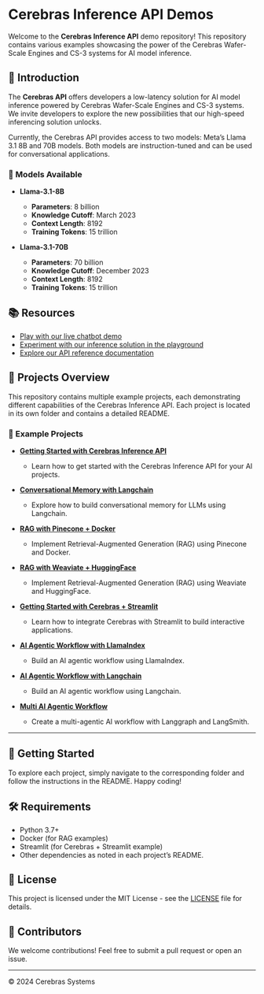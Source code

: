 # Cerebras Inference API Demos

Welcome to the **Cerebras Inference API** demo repository! This repository contains various examples showcasing the power of the Cerebras Wafer-Scale Engines and CS-3 systems for AI model inference.

## 🚀 Introduction

The **Cerebras API** offers developers a low-latency solution for AI model inference powered by Cerebras Wafer-Scale Engines and CS-3 systems. We invite developers to explore the new possibilities that our high-speed inferencing solution unlocks.

Currently, the Cerebras API provides access to two models: Meta’s Llama 3.1 8B and 70B models. Both models are instruction-tuned and can be used for conversational applications.

### 🧠 Models Available

- **Llama-3.1-8B**
  - **Parameters**: 8 billion
  - **Knowledge Cutoff**: March 2023
  - **Context Length**: 8192
  - **Training Tokens**: 15 trillion

- **Llama-3.1-70B**
  - **Parameters**: 70 billion
  - **Knowledge Cutoff**: December 2023
  - **Context Length**: 8192
  - **Training Tokens**: 15 trillion

## 📚 Resources

- [Play with our live chatbot demo]([https://google.com](https://inference.cerebras.ai/))
- [Experiment with our inference solution in the playground](https://cloud.cerebras.ai/)
- [Explore our API reference documentation](https://inference-docs.cerebras.ai/api-reference/chat-completions)

## 📁 Projects Overview

This repository contains multiple example projects, each demonstrating different capabilities of the Cerebras Inference API. Each project is located in its own folder and contains a detailed README.

### 🔗 Example Projects

- **[Getting Started with Cerebras Inference API](./getting-started/README.md)**
  - Learn how to get started with the Cerebras Inference API for your AI projects.

- **[Conversational Memory with Langchain](./conversational-memory-langchain/README.md)**
  - Explore how to build conversational memory for LLMs using Langchain.

- **[RAG with Pinecone + Docker](./rag-pinecone-docker/README.md)**
  - Implement Retrieval-Augmented Generation (RAG) using Pinecone and Docker.

- **[RAG with Weaviate + HuggingFace](./rag-weaviate-huggingface/README.md)**
  - Implement Retrieval-Augmented Generation (RAG) using Weaviate and HuggingFace.

- **[Getting Started with Cerebras + Streamlit](./cerebras-streamlit/README.md)**
  - Learn how to integrate Cerebras with Streamlit to build interactive applications.

- **[AI Agentic Workflow with LlamaIndex](./ai-workflow-llamaindex/README.md)**
  - Build an AI agentic workflow using LlamaIndex.

- **[AI Agentic Workflow with Langchain](./ai-workflow-langchain/README.md)**
  - Build an AI agentic workflow using Langchain.

- **[Multi AI Agentic Workflow](./multi-ai-workflow/README.md)**
  - Create a multi-agentic AI workflow with Langgraph and LangSmith.

---

## 🌟 Getting Started

To explore each project, simply navigate to the corresponding folder and follow the instructions in the README. Happy coding!

## 🛠️ Requirements

- Python 3.7+
- Docker (for RAG examples)
- Streamlit (for Cerebras + Streamlit example)
- Other dependencies as noted in each project’s README.

## 📝 License

This project is licensed under the MIT License - see the [LICENSE](./LICENSE) file for details.

## 👥 Contributors

We welcome contributions! Feel free to submit a pull request or open an issue.

---

© 2024 Cerebras Systems
